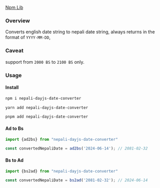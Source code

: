 [Npm Lib](https://www.npmjs.com/package/nepali-date-carburettor)

### Overview
Converts english date string to nepali date string, always returns in the format of `YYYY-MM-DD`,

### Caveat
support from `2000 BS` to `2100 BS` only.

### Usage
#### Install
``` bash
npm i nepali-dayjs-date-converter
```
``` bash
yarn add nepali-dayjs-date-converter
```
``` bash
pnpm add nepali-dayjs-date-converter
```

#### Ad to Bs

```ts
import {ad2bs} from "nepali-dayjs-date-converter"

const convertedNepaliDate = ad2bs('2024-06-14'); // 2081-02-32
```

#### Bs to Ad
```ts
import {bs2ad} from "nepali-dayjs-date-converter"

const convertedNepaliDate = bs2ad('2081-02-32'); // 2024-06-14
```